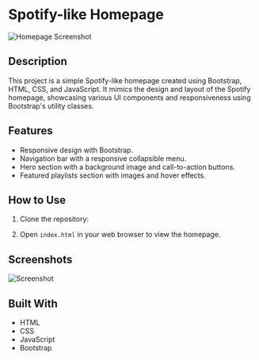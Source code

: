 # Spotify-like Homepage

![Homepage Screenshot](./static/screenshot/)

## Description

This project is a simple Spotify-like homepage created using Bootstrap, HTML, CSS, and JavaScript. It mimics the design and layout of the Spotify homepage, showcasing various UI components and responsiveness using Bootstrap's utility classes.


## Features

- Responsive design with Bootstrap.
- Navigation bar with a responsive collapsible menu.
- Hero section with a background image and call-to-action buttons.
- Featured playlists section with images and hover effects.

## How to Use

1. Clone the repository:

2. Open `index.html` in your web browser to view the homepage.

## Screenshots

![Screenshot ](./static/screenshot/screenshot.png)


## Built With

- HTML
- CSS
- JavaScript
- Bootstrap




